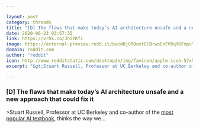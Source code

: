 ```yaml
---

layout: post
category: threads
title: "[D] The flaws that make today’s AI architecture unsafe and a new approach that could fix it"
date: 2020-06-23 03:57:35
link: https://vrhk.co/3hSYKfi
image: https://external-preview.redd.it/bwcd8jGRDuxtElBrwoEnFV0qfGFmpvYdmNDKX5I1Qo0.jpg?width=1200&height=628.272251309&auto=webp&crop=1200:628.272251309,smart&s=a94ea59d049189c3cbe5aa1a1b20e08606892e5d
domain: reddit.com
author: "reddit"
icon: http://www.redditstatic.com/desktop2x/img/favicon/apple-icon-57x57.png
excerpt: "&gt;Stuart Russell, Professor at UC Berkeley and co-author of the [most popular AI textbook](<http://aima.cs.berkeley.edu/>), thinks the way we..."

---
```


### [D] The flaws that make today’s AI architecture unsafe and a new approach that could fix it

&gt;Stuart Russell, Professor at UC Berkeley and co-author of the [most popular AI textbook](<http://aima.cs.berkeley.edu/>), thinks the way we...